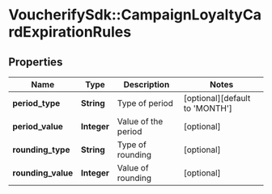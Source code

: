 # VoucherifySdk::CampaignLoyaltyCardExpirationRules

## Properties

| Name | Type | Description | Notes |
| ---- | ---- | ----------- | ----- |
| **period_type** | **String** | Type of period | [optional][default to &#39;MONTH&#39;] |
| **period_value** | **Integer** | Value of the period | [optional] |
| **rounding_type** | **String** | Type of rounding | [optional] |
| **rounding_value** | **Integer** | Value of rounding | [optional] |

